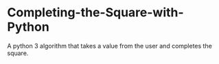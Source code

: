 # Completing-the-Square-with-Python
A python 3 algorithm that takes a value from the user and completes the square.
